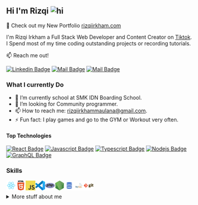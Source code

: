 ## Hi I'm Rizqi <img src="https://user-images.githubusercontent.com/1303154/88677602-1635ba80-d120-11ea-84d8-d263ba5fc3c0.gif" width="28px" height="28px" alt="hi">

🚀 Check out my New Portfolio [rizqiirkham.com](https://rizqiirkham.com)

I'm Rizqi Irkham a Full Stack Web Developer and Content Creator on [Tiktok](https://www.tiktok.com/@rizqiirkhamm). I Spend most of my time coding outstanding projects or recording tutorials.

:mailbox: Reach me out!

  [![Linkedin Badge](https://img.shields.io/badge/-Rizqi&nbsp;Irkham&nbsp;Maulana-0e76a8?style=flat&labelColor=0e76a8&logo=linkedin&logoColor=white)](https://www.linkedin.com/in/rizqi-irkham-maulana-4a9690247/) [![Mail Badge](https://img.shields.io/badge/-@Rizqiirkhamm-e84393?style=flat&labelColor=e84393&logo=instagram&logoColor=white)](https://instagram.com/rizqiirkhamm) [![Mail Badge](https://img.shields.io/badge/-rizqiirkhammaulana-c0392b?style=flat&labelColor=c0392b&logo=gmail&logoColor=white)](mailto:rizqiirkhammaulana@gmail.com)




<!-- TODO: Add last video link -->

### What I currently Do

- 🔭 I’m currently school at SMK IDN Boarding School.
- 🤔 I’m looking for Community programmer.
- 📫 How to reach me: rizqiirkhammaulana@gmail.com.
- ⚡ Fun fact: I play games and go to the GYM or Workout very often.

#### Top Technologies

<!-- TODO: Make technologies links takes you to repositories -->

[![React Badge](https://img.shields.io/badge/-React-61DBFB?style=for-the-badge&labelColor=black&logo=react&logoColor=61DBFB)](#) [![Javascript Badge](https://img.shields.io/badge/-Javascript-F0DB4F?style=for-the-badge&labelColor=black&logo=javascript&logoColor=F0DB4F)](#) [![Typescript Badge](https://img.shields.io/badge/-Typescript-007acc?style=for-the-badge&labelColor=black&logo=typescript&logoColor=007acc)](#) [![Nodejs Badge](https://img.shields.io/badge/-Nodejs-3C873A?style=for-the-badge&labelColor=black&logo=node.js&logoColor=3C873A)](#) [![GraphQL Badge](https://img.shields.io/badge/-GraphQl-e535ab?style=for-the-badge&labelColor=black&logo=node.js&logoColor=e535ab)](#)

### Skills

<img align="left" alt="React" width="26px" src="https://raw.githubusercontent.com/github/explore/80688e429a7d4ef2fca1e82350fe8e3517d3494d/topics/react/react.png" />

<img align="left" alt="HTML5" width="26px" src="https://raw.githubusercontent.com/github/explore/80688e429a7d4ef2fca1e82350fe8e3517d3494d/topics/html/html.png" />

<img align="left" alt="JavaScript" width="26px" src="https://raw.githubusercontent.com/github/explore/80688e429a7d4ef2fca1e82350fe8e3517d3494d/topics/javascript/javascript.png" />

<img align="left" alt="Visual Studio Code" width="26px" src="https://raw.githubusercontent.com/github/explore/80688e429a7d4ef2fca1e82350fe8e3517d3494d/topics/visual-studio-code/visual-studio-code.png" />

<img align="left" alt="php" width="26px" src="https://raw.githubusercontent.com/github/explore/80688e429a7d4ef2fca1e82350fe8e3517d3494d/topics/php/php.png" />

<img align="left" alt="Node.js" width="26px" src="https://raw.githubusercontent.com/github/explore/80688e429a7d4ef2fca1e82350fe8e3517d3494d/topics/nodejs/nodejs.png" />

<img align="left" alt="SQL" width="26px" src="https://raw.githubusercontent.com/github/explore/80688e429a7d4ef2fca1e82350fe8e3517d3494d/topics/sql/sql.png" />

<img align="left" alt="MySQL" width="26px" src="https://raw.githubusercontent.com/github/explore/80688e429a7d4ef2fca1e82350fe8e3517d3494d/topics/mysql/mysql.png" />

<img align="left" alt="Git" width="26px" src="https://raw.githubusercontent.com/github/explore/80688e429a7d4ef2fca1e82350fe8e3517d3494d/topics/git/git.png" />


<br />
<br />


<details>
<summary>
  More stuff about me
</summary>

<br >

I love sharing knowledge and putting tutorials, courses and posts together for helping other developers, and tjat's why i upload video on tiktok exists!

#### what's inside content creator

on video for learning Web/Mobile development, coding and design. Including new technologies and frameworks and anything really related to development world.

#### Coding Stats

<!--START_SECTION:waka-->

```text
HTML         15 hrs 41 mins  ████████████████████▓░░░░   82.29 %
CSS          10 hr 50 mins   ████████████████▓░░░░░░░░   60.61 %
JS           5 hr 27 mins    ██████████░░░░░░░░░░░░░░░   40.63 %
PHP          2 hr 30 mins    █████░░░░░░░░░░░░░░░░░░░░   15.30 %
Other        1 hr            ██░░░░░░░░░░░░░░░░░░░░░░░   09.45 %
```

<!--END_SECTION:waka-->



</details>
